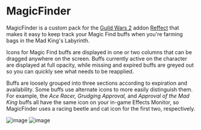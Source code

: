 # MagicFinder
MagicFinder is a custom pack for the [Guild Wars 2](https://guildwars2.com) addon [Reffect](https://github.com/Zerthox/gw2-reffect/) that makes it easy to keep track your Magic Find buffs when you're farming bags in the Mad King's Labyrinth.

Icons for Magic Find buffs are displayed in one or two columns that can be dragged anywhere on the screen. Buffs currently active on the character are displayed at full opacity, while missing and expired buffs are greyed out so you can quickly see what needs to be reapplied. 

Buffs are loosely grouped into three sections according to expiration and availability. Some buffs use alternate icons to more easily distinguish them. For example, the _Ace Racer,_ _Grudging Approval,_ and _Approval of the Mad King_ buffs all have the same icon on your in-game Effects Monitor, so MagicFinder uses a racing beetle and cat icon for the first two, respectively.

![image](https://github.com/user-attachments/assets/b9018c29-287e-4026-b73c-ef8f21c9f2f8)   ![image](https://github.com/user-attachments/assets/cc445169-4480-4b41-8347-a041371b4d21)


